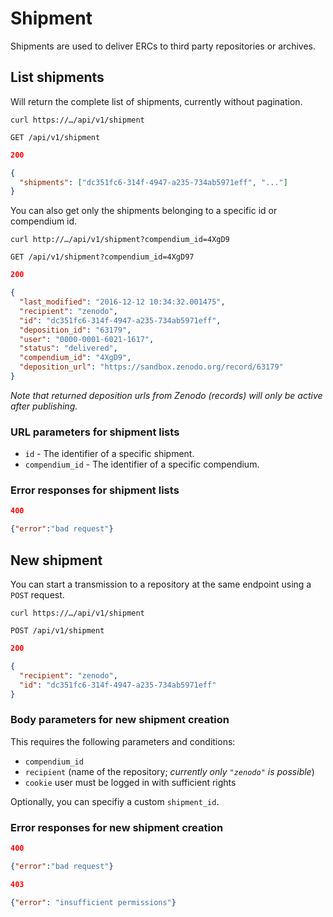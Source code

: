 # Shipment

Shipments are used to deliver ERCs to third party repositories or archives.

## List shipments

Will return the complete list of shipments, currently without pagination.

`curl https://…/api/v1/shipment`

`GET /api/v1/shipment`

```json
200

{
  "shipments": ["dc351fc6-314f-4947-a235-734ab5971eff", "..."]
}
```

You can also get only the shipments belonging to a specific id or compendium id.

`curl http://…/api/v1/shipment?compendium_id=4XgD9`

`GET /api/v1/shipment?compendium_id=4XgD97`

```json
200 

{
  "last_modified": "2016-12-12 10:34:32.001475",
  "recipient": "zenodo",
  "id": "dc351fc6-314f-4947-a235-734ab5971eff",
  "deposition_id": "63179",
  "user": "0000-0001-6021-1617",
  "status": "delivered",
  "compendium_id": "4XgD9",
  "deposition_url": "https://sandbox.zenodo.org/record/63179"
}
```

_Note that returned deposition urls from Zenodo (records) will only be active after publishing._

### URL parameters for shipment lists

- `id` - The identifier of a specific shipment.
- `compendium_id` - The identifier of a specific compendium.

### Error responses for shipment lists

```json
400

{"error":"bad request"}
```


## New shipment

You can start a transmission to a repository at the same endpoint using a `POST` request.

`curl https://…/api/v1/shipment`

`POST /api/v1/shipment`

```json
200

{
  "recipient": "zenodo",
  "id": "dc351fc6-314f-4947-a235-734ab5971eff"
}
```

### Body parameters for new shipment creation

This requires the following parameters and conditions:

- `compendium_id`
- `recipient` (name of the repository; _currently only `"zenodo"` is possible_)
- `cookie` user must be logged in with sufficient rights

Optionally, you can specifiy a custom `shipment_id`.

### Error responses for new shipment creation

```json
400

{"error":"bad request"}
```


```json
403

{"error": "insufficient permissions"}
```
